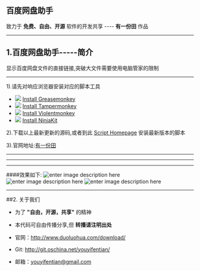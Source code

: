 百度网盘助手
------
致力于 **免费、自由、开源** 软件的开发共享 ---- **有一份田** 作品
****
## 1.百度网盘助手-----简介
显示百度网盘文件的直接链接,突破大文件需要使用电脑管家的限制
****

1).请先对响应浏览器安装对应的脚本工具

 - ![][1] [Install Greasemonkey][2]
 - ![][3] [Install Tampermonkey][4]
 - ![][5] [Install Violentmonkey][6]
 - ![][7] [Install NinjaKit][8]

2).下载以上最新更新的源码,或者到此 [Script Homepage][9] 安装最新版本的脚本

3).官网地址:[有一份田][10]

****
----



---
####效果如下:
![enter image description here][11]
![enter image description here][12]
![enter image description here][13]

----
##2. 关于我们
* 为了 **"自由，开源，共享"** 的精神
* 本代码可自由传播分享,但 **转播请注明出处**
* 官网：http://www.duoluohua.com/download/
* Git: http://git.oschina.net/youyifentian/
* 邮箱：youyifentian@gmail.com


  [1]: http://userscripts.org/images/browsers/firefox.png
  [2]: https://addons.mozilla.org/en-US/firefox/addon/greasemonkey/
  [3]: http://userscripts.org/images/browsers/chrome.png
  [4]: https://chrome.google.com/webstore/detail/tampermonkey/dhdgffkkebhmkfjojejmpbldmpobfkfo
  [5]: http://userscripts.org/images/browsers/opera.png
  [6]: https://addons.opera.com/en/extensions/details/violent-monkey/
  [7]: http://userscripts.org/images/browsers/safari.png
  [8]: http://ss-o.net/safari/extension/NinjaKit.safariextz
  [9]: http://userscripts.org/scripts/show/176807
  [10]: http://www.duoluohua.com/download/
  [11]: http://img.duoluohua.com/appimg/script_dupanlink_options_1.png
  [12]: http://img.duoluohua.com/appimg/script_dupanlink_options_2.png
  [13]: http://img.duoluohua.com/appimg/script_dupanlink_options_3.png


